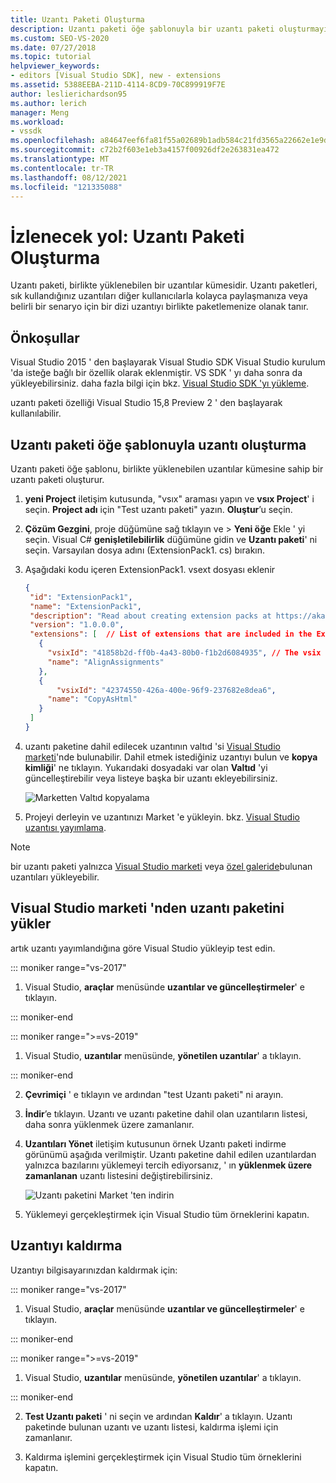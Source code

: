 ```yaml
---
title: Uzantı Paketi Oluşturma
description: Uzantı paketi öğe şablonuyla bir uzantı paketi oluşturmayı öğrenin
ms.custom: SEO-VS-2020
ms.date: 07/27/2018
ms.topic: tutorial
helpviewer_keywords:
- editors [Visual Studio SDK], new - extensions
ms.assetid: 5388EEBA-211D-4114-8CD9-70C899919F7E
author: leslierichardson95
ms.author: lerich
manager: Meng
ms.workload:
- vssdk
ms.openlocfilehash: a84647eef6fa81f55a02689b1adb584c21fd3565a22662e1e9d19b9f1bacb18f
ms.sourcegitcommit: c72b2f603e1eb3a4157f00926df2e263831ea472
ms.translationtype: MT
ms.contentlocale: tr-TR
ms.lasthandoff: 08/12/2021
ms.locfileid: "121335088"
---
```

# <a name="walkthrough-create-an-extension-pack"></a>İzlenecek yol: Uzantı Paketi Oluşturma

Uzantı paketi, birlikte yüklenebilen bir uzantılar kümesidir. Uzantı paketleri, sık kullandığınız uzantıları diğer kullanıcılarla kolayca paylaşmanıza veya belirli bir senaryo için bir dizi uzantıyı birlikte paketlemenize olanak tanır.

## <a name="prerequisites"></a>Önkoşullar

Visual Studio 2015 ' den başlayarak Visual Studio SDK Visual Studio kurulum 'da isteğe bağlı bir özellik olarak eklenmiştir. VS SDK ' yı daha sonra da yükleyebilirsiniz. daha fazla bilgi için bkz. [Visual Studio SDK 'yı yükleme](../extensibility/installing-the-visual-studio-sdk.md).

uzantı paketi özelliği Visual Studio 15,8 Preview 2 ' den başlayarak kullanılabilir.

## <a name="create-an-extension-with-an-extension-pack-item-template"></a>Uzantı paketi öğe şablonuyla uzantı oluşturma

Uzantı paketi öğe şablonu, birlikte yüklenebilen uzantılar kümesine sahip bir uzantı paketi oluşturur.

1. **yeni Project** iletişim kutusunda, "vsıx" araması yapın ve **vsıx Project**' i seçin. **Project adı** için "Test uzantı paketi" yazın. **Oluştur**’u seçin.

2. **Çözüm Gezgini**, proje düğümüne sağ tıklayın ve   >  **Yeni öğe** Ekle ' yi seçin. Visual C# **genişletilebilirlik** düğümüne gidin ve **Uzantı paketi**' ni seçin. Varsayılan dosya adını (ExtensionPack1. cs) bırakın.

3. Aşağıdaki kodu içeren ExtensionPack1. vsext dosyası eklenir

   ```json
   {
    "id": "ExtensionPack1",
    "name": "ExtensionPack1",
    "description": "Read about creating extension packs at https://aka.ms/vsextpack",
    "version": "1.0.0.0",
    "extensions": [  // List of extensions that are included in the Extension Pack.
      {
        "vsixId": "41858b2d-ff0b-4a43-80b0-f1b2d6084935", // The vsix id of the extension you want to   include.
        "name": "AlignAssignments"
      },
      {
          "vsixId": "42374550-426a-400e-96f9-237682e8dea6",
        "name": "CopyAsHtml"
      }
    ]
   }
   ```

4. uzantı paketine dahil edilecek uzantının valtıd 'si [Visual Studio marketi](https://marketplace.visualstudio.com/)'nde bulunabilir. Dahil etmek istediğiniz uzantıyı bulun ve **kopya kimliği**' ne tıklayın. Yukarıdaki dosyadaki var olan **Valtıd** 'yi güncelleştirebilir veya listeye başka bir uzantı ekleyebilirsiniz.

    ![Marketten Valtıd kopyalama](media/vsixid-marketplace.png)

5. Projeyi derleyin ve uzantınızı Market 'e yükleyin. bkz. [Visual Studio uzantısı yayımlama](../extensibility/walkthrough-publishing-a-visual-studio-extension.md).

> [!NOTE]
> bir uzantı paketi yalnızca [Visual Studio marketi](https://marketplace.visualstudio.com/) veya [özel galeride](../extensibility/how-to-create-an-atom-feed-for-a-private-gallery.md)bulunan uzantıları yükleyebilir.

## <a name="install-the-extension-pack-from-the-visual-studio-marketplace"></a>Visual Studio marketi 'nden uzantı paketini yükler

artık uzantı yayımlandığına göre Visual Studio yükleyip test edin.

::: moniker range="vs-2017"

1. Visual Studio, **araçlar** menüsünde **uzantılar ve güncelleştirmeler**' e tıklayın.

::: moniker-end

::: moniker range=">=vs-2019"

1. Visual Studio, **uzantılar** menüsünde, **yönetilen uzantılar**' a tıklayın.

::: moniker-end

2. **Çevrimiçi** ' e tıklayın ve ardından "test Uzantı paketi" ni arayın.

3. **İndir**’e tıklayın. Uzantı ve uzantı paketine dahil olan uzantıların listesi, daha sonra yüklenmek üzere zamanlanır.

4. **Uzantıları Yönet** iletişim kutusunun örnek Uzantı paketi indirme görünümü aşağıda verilmiştir. Uzantı paketine dahil edilen uzantılardan yalnızca bazılarını yüklemeyi tercih ediyorsanız, ' ın **yüklenmek üzere zamanlanan** uzantı listesini değiştirebilirsiniz.

    ![Uzantı paketini Market 'ten indirin](media/vside-extensionpack.png)

5. Yüklemeyi gerçekleştirmek için Visual Studio tüm örneklerini kapatın.

## <a name="remove-the-extension"></a>Uzantıyı kaldırma

Uzantıyı bilgisayarınızdan kaldırmak için:

::: moniker range="vs-2017"

1. Visual Studio, **araçlar** menüsünde **uzantılar ve güncelleştirmeler**' e tıklayın.

::: moniker-end

::: moniker range=">=vs-2019"

1. Visual Studio, **uzantılar** menüsünde, **yönetilen uzantılar**' a tıklayın.

::: moniker-end

2. **Test Uzantı paketi** ' ni seçin ve ardından **Kaldır**' a tıklayın. Uzantı paketinde bulunan uzantı ve uzantı listesi, kaldırma işlemi için zamanlanır.

3. Kaldırma işlemini gerçekleştirmek için Visual Studio tüm örneklerini kapatın.
